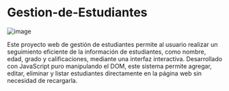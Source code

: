 # Gestion-de-Estudiantes
![image](https://github.com/user-attachments/assets/e96ed9bd-010b-404c-8328-09bc433f4559)

Este proyecto web de gestión de estudiantes permite al usuario realizar un seguimiento eficiente de la información de estudiantes, como nombre, edad, grado y calificaciones, mediante una interfaz interactiva. Desarrollado con JavaScript puro manipulando el DOM, este sistema permite agregar, editar, eliminar y listar estudiantes directamente en la página web sin necesidad de recargarla.

